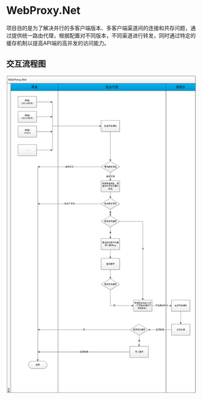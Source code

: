 # WebProxy.Net
项目目的是为了解决并行的多客户端版本、多客户端渠道间的连接和共存问题，通过提供统一路由代理，根据配置对不同版本，不同渠道进行转发，同时通过特定的缓存机制以提高API端的高并发的访问能力。

## 交互流程图

![交互流程](/交互流程.png)

